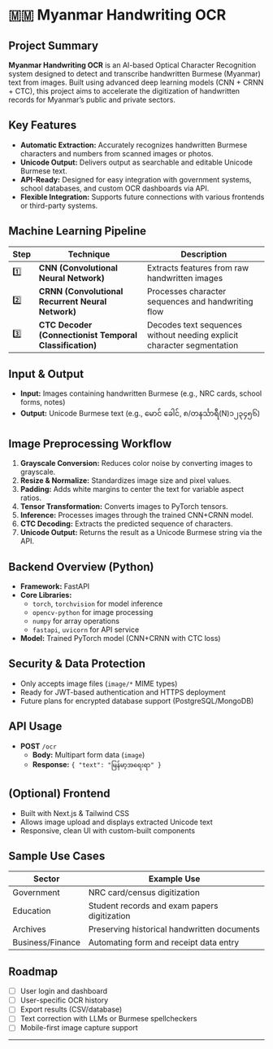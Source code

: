 # 🇲🇲 Myanmar Handwriting OCR

## Project Summary

**Myanmar Handwriting OCR** is an AI-based Optical Character Recognition system designed to detect and transcribe handwritten Burmese (Myanmar) text from images. Built using advanced deep learning models (CNN + CRNN + CTC), this project aims to accelerate the digitization of handwritten records for Myanmar’s public and private sectors.

## Key Features

- **Automatic Extraction:** Accurately recognizes handwritten Burmese characters and numbers from scanned images or photos.
- **Unicode Output:** Delivers output as searchable and editable Unicode Burmese text.
- **API-Ready:** Designed for easy integration with government systems, school databases, and custom OCR dashboards via API.
- **Flexible Integration:** Supports future connections with various frontends or third-party systems.

## Machine Learning Pipeline

| Step | Technique                                               | Description                                                             |
|------|--------------------------------------------------------|-------------------------------------------------------------------------|
| 1️⃣   | **CNN (Convolutional Neural Network)**                 | Extracts features from raw handwritten images                            |
| 2️⃣   | **CRNN (Convolutional Recurrent Neural Network)**      | Processes character sequences and handwriting flow                       |
| 3️⃣   | **CTC Decoder (Connectionist Temporal Classification)**| Decodes text sequences without needing explicit character segmentation   |

## Input & Output

- **Input:** Images containing handwritten Burmese (e.g., NRC cards, school forms, notes)
- **Output:** Unicode Burmese text (e.g., မောင် ခေါင်, ၈/တနင်္သာရီ(N)၁၂၃၄၅၆)

## Image Preprocessing Workflow

1. **Grayscale Conversion:** Reduces color noise by converting images to grayscale.
2. **Resize & Normalize:** Standardizes image size and pixel values.
3. **Padding:** Adds white margins to center the text for variable aspect ratios.
4. **Tensor Transformation:** Converts images to PyTorch tensors.
5. **Inference:** Processes images through the trained CNN+CRNN model.
6. **CTC Decoding:** Extracts the predicted sequence of characters.
7. **Unicode Output:** Returns the result as a Unicode Burmese string via the API.

## Backend Overview (Python)

- **Framework:** FastAPI
- **Core Libraries:**
  - `torch`, `torchvision` for model inference
  - `opencv-python` for image processing
  - `numpy` for array operations
  - `fastapi`, `uvicorn` for API service
- **Model:** Trained PyTorch model (CNN+CRNN with CTC loss)

## Security & Data Protection

- Only accepts image files (`image/*` MIME types)
- Ready for JWT-based authentication and HTTPS deployment
- Future plans for encrypted database support (PostgreSQL/MongoDB)

## API Usage

- **POST** `/ocr`
  - **Body:** Multipart form data (`image`)
  - **Response:** `{ "text": "မြန်မာ့အရေးရာ" }`

## (Optional) Frontend

- Built with Next.js & Tailwind CSS
- Allows image upload and displays extracted Unicode text
- Responsive, clean UI with custom-built components

## Sample Use Cases

| Sector           | Example Use                                      |
|------------------|--------------------------------------------------|
| Government       | NRC card/census digitization                     |
| Education        | Student records and exam papers digitization      |
| Archives         | Preserving historical handwritten documents       |
| Business/Finance | Automating form and receipt data entry           |

## Roadmap

- [ ] User login and dashboard
- [ ] User-specific OCR history
- [ ] Export results (CSV/database)
- [ ] Text correction with LLMs or Burmese spellcheckers
- [ ] Mobile-first image capture support

---
